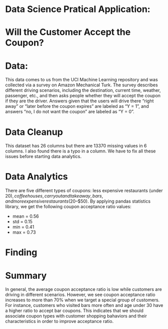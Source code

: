 
# Data Science Pratical Application: 
# Will the Customer Accept the Coupon?

# Data:
This data comes to us from the UCI Machine Learning repository and was collected via a survey on Amazon Mechanical Turk. The survey describes different driving scenarios, including the destination, current time, weather, passenger, etc., and then asks people whether they will accept the coupon if they are the driver. Answers given that the users will drive there “right away” or “later before the coupon expires” are labeled as “Y = 1”, and answers “no, I do not want the coupon” are labeled as “Y = 0”. 

# Data Cleanup
This dataset has 26 columns but there are 13370 missing values in 6 columns. I also found there is a typo in a column. We have to fix all these issues before starting data analytics.

# Data Analytics
There are five different types of coupons: less expensive restaurants (under $20), coffee houses, carry out and take away, bars, and more expensive restaurants ($20–$50). By applying pandas statistics library, we get the following coupon acceptance ratio values:
- mean = 0.56
- std = 0.15
- min = 0.41
- max = 0.73

# Finding

# Summary
In general, the average coupon acceptance ratio is low while customers are driving in different scenarios. However, we see coupon acceptance ratio increases to more than 70% when we target a special group of customers. For instance, customers who visited bars more often and age under 30 have a higher ratio to accept bar coupons. This indicates that we should associate coupon types with customer shopping bahaviors and their characteristics in order to improve acceptance ratio.
